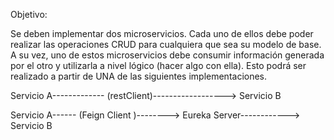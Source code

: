  Objetivo:
 
 Se deben implementar dos microservicios.
 Cada uno de ellos debe poder realizar las operaciones CRUD para cualquiera que
 sea su modelo de base. A su vez, uno de estos microservicios debe consumir
 información generada por el otro y utilizarla a nivel lógico (hacer algo con ella). Esto
 podrá ser realizado a partir de UNA de las siguientes implementaciones.
 
 Servicio A------------- (restClient)------------------> Servicio B
 
 Servicio A------ (Feign Client )--------> Eureka Server------------> Servicio B
 

 
